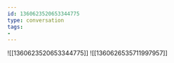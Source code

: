 ```yaml
---
id: 1360623520653344775
type: conversation
tags:
- 
---
```

![[1360623520653344775]]
![[1360626535711997957]]

